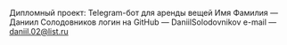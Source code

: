 Дипломный проект: Telegram-бот для аренды вещей
Имя Фамилия — Даниил Солодовников
логин на GitHub — DaniilSolodovnikov
e-mail — daniil.02@list.ru
